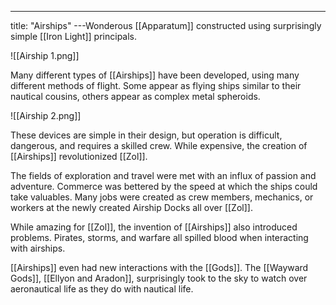 ---
title: "Airships"
---Wonderous [[Apparatum]] constructed using surprisingly simple [[Iron Light]] principals.

![[Airship 1.png]]

Many different types of [[Airships]] have been developed, using many different methods of flight. Some appear as flying ships similar to their nautical cousins, others appear as complex metal spheroids.

![[Airship 2.png]]

These devices are simple in their design, but operation is difficult, dangerous, and requires a skilled crew. While expensive, the creation of [[Airships]] revolutionized [[Zol]].

The fields of exploration and travel were met with an influx of passion and adventure. Commerce was bettered by the speed at which the ships could take valuables. Many jobs were created as crew members, mechanics, or workers at the newly created Airship Docks all over [[Zol]].

While amazing for [[Zol]], the invention of [[Airships]] also introduced problems. Pirates, storms, and warfare all spilled blood when interacting with airships.

[[Airships]] even had new interactions with the [[Gods]]. The [[Wayward Gods]], [[Ellyon and Aradon]], surprisingly took to the sky to watch over aeronautical life as they do with nautical life.